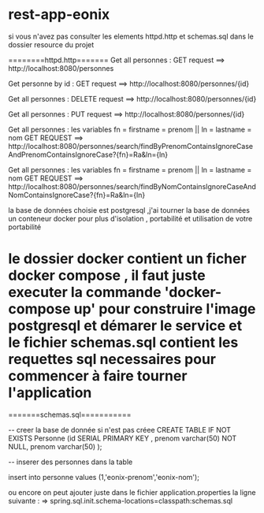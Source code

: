 # rest-app-eonix
 si vous n'avez pas consulter les elements httpd.http et schemas.sql dans le dossier resource du projet 
 
 
 ========httpd.http=======
 Get all personnes :
                    GET request    ==>  http://localhost:8080/personnes

Get personne  by id :
                    GET request    ==>  http://localhost:8080/personnes/{id}

Get all personnes :
                    DELETE request   ==>  http://localhost:8080/personnes/{id}

Get all personnes :
                    PUT request    ==>  http://localhost:8080/personnes/{id}

Get all personnes :  les variables fn = firstname = prenom || ln = lastname = nom
                    GET REQUEST    ==>  http://localhost:8080/personnes/search/findByPrenomContainsIgnoreCaseAndPrenomContainsIgnoreCase?{fn}=Ra&ln={ln}

Get all personnes :  les variables fn = firstname = prenom || ln = lastname = nom
                    GET REQUEST    ==>  http://localhost:8080/personnes/search/findByNomContainsIgnoreCaseAndNomContainsIgnoreCase?{fn}=Ra&ln={ln}




la base de données choisie est postgresql ,j'ai tourner la base de données un conteneur docker pour plus d'isolation , portabilité et utilisation de votre portabilité

le dossier docker contient un ficher docker compose , il faut juste executer la commande 'docker-compose up' pour construire l'image postgresql et démarer le service et le fichier schemas.sql contient les requettes sql necessaires pour commencer à faire tourner l'application
=============================

=======schemas.sql===========


-- creer la base de donnée si n'est pas créee
CREATE TABLE IF NOT EXISTS Personne (id SERIAL PRIMARY KEY , prenom varchar(50) NOT NULL, prenom varchar(50) );

-- inserer  des personnes dans la table

insert into personne values (1,'eonix-prenom','eonix-nom');

ou encore on peut ajouter juste dans le fichier application.properties la ligne suivante :
    =>  spring.sql.init.schema-locations=classpath:schemas.sql
